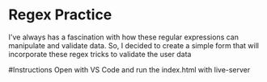 # Regex Practice
I've always has a fascination with how these regular expressions can manipulate and validate data. 
So, I decided to create a simple form that will incorporate these regex tricks to validate the user data


#Instructions
Open with VS Code and run the index.html with live-server
